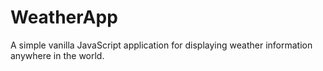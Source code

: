 # WeatherApp

A simple vanilla JavaScript application for displaying weather information anywhere in the world.
